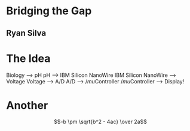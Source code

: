 # Bridging the Gap
## Ryan Silva 



# The Idea
Biology --> pH
pH --> IBM Silicon NanoWire
IBM Silicon NanoWire --> Voltage
Voltage --> A/D
A/D --> $/mu$Controller
$/mu$Controller --> Display!


# Another

$$-b \pm \sqrt{b^2 - 4ac} \over 2a$$

